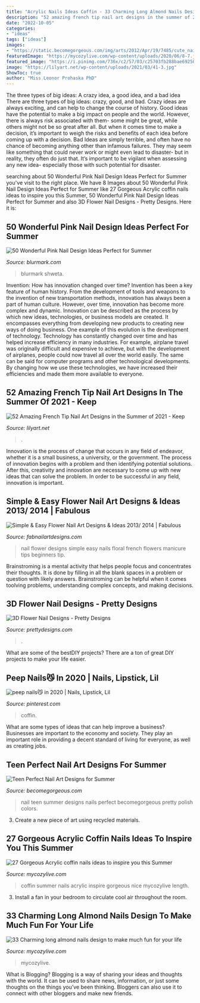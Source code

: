 ```yaml
---
title: "Acrylic Nails Ideas Coffin - 33 Charming Long Almond Nails Design To Make Much Fun For Your Life"
description: "52 amazing french tip nail art designs in the summer of 2021"
date: "2022-10-05"
categories:
- "ideas"
tags: ["ideas"]
images:
- "https://static.becomegorgeous.com/img/arts/2012/Apr/19/7485/cute_nail_art.jpg"
featuredImage: "https://mycozylive.com/wp-content/uploads/2020/06/8-7.jpg"
featured_image: "https://i.pinimg.com/736x/c2/57/03/c25703fb288bae692500a20f89effb27.jpg"
image: "https://lilyart.net/wp-content/uploads/2021/03/41-3.jpg"
ShowToc: true
author: "Miss Leonor Prohaska PhD"
---
```



The three types of big ideas: A crazy idea, a good idea, and a bad idea
There are three types of big ideas: crazy, good, and bad. Crazy ideas are always exciting, and can help to change the course of history. Good ideas have the potential to make a big impact on people and the world. However, there is always risk associated with them- some might be great, while others might not be so great after all. But when it comes time to make a decision, it’s important to weigh the risks and benefits of each idea before coming up with a decision.
Bad Ideas are simply terrible, and often have no chance of becoming anything other than infamous failures. They may seem like something that could never work or might even lead to disaster- but in reality, they often do just that. It’s important to be vigilant when assessing any new idea- especially those with such potential for disaster.

	

		
searching about 50 Wonderful Pink Nail Design Ideas Perfect for Summer you've visit to the right place. We have 8 Images about 50 Wonderful Pink Nail Design Ideas Perfect for Summer like 27 Gorgeous Acrylic coffin nails ideas to inspire you this Summer, 50 Wonderful Pink Nail Design Ideas Perfect for Summer and also 3D Flower Nail Designs - Pretty Designs. Here it is:
		
    
## 50 Wonderful Pink Nail Design Ideas Perfect For Summer

<img loading=lazy src="https://www.blurmark.com/wp-content/uploads/2017/04/Pink-and-Black-Acrylic-Nails.jpg" onerror="this.onerror=null;this.src='https://tse4.mm.bing.net/th?id=OIP.i4ofCGmXyTW5dSELHVxzhgHaHa&amp;pid=15.1';" alt="50 Wonderful Pink Nail Design Ideas Perfect for Summer">

_Source: blurmark.com_

>blurmark shweta. 

	

Invention: How has innovation changed over time?
Invention has been a key feature of human history. From the development of tools and weapons to the invention of new transportation methods, innovation has always been a part of human culture. However, over time, innovation has become more complex and dynamic. Innovation can be described as the process by which new ideas, technologies, or business models are created. It encompasses everything from developing new products to creating new ways of doing business.
One example of this evolution is the development of technology. Technology has constantly changed over time and has helped increase efficiency in many industries. For example, airplane travel was originally difficult and expensive to achieve, but with the development of airplanes, people could now travel all over the world easily. The same can be said for computer programs and other technological developments. By changing how we use these technologies, we have increased their efficiencies and made them more available to everyone.

    
## 52 Amazing French Tip Nail Art Designs In The Summer Of 2021 - Keep

<img loading=lazy src="https://lilyart.net/wp-content/uploads/2021/03/41-3.jpg" onerror="this.onerror=null;this.src='https://tse1.mm.bing.net/th?id=OIP.z2cHLn50FZ8NCEt-9r2J7wHaLD&amp;pid=15.1';" alt="52 Amazing French Tip Nail Art Designs in the Summer of 2021 - Keep">

_Source: lilyart.net_

>. 

	

Innovation is the process of change that occurs in any field of endeavor, whether it is a small business, a university, or the government. The process of innovation begins with a problem and then identifying potential solutions. After this, creativity and innovation are necessary to come up with new ideas that can solve the problem. In order to be successful in any field, innovation is important.

    
## Simple &amp; Easy Flower Nail Art Designs &amp; Ideas 2013/ 2014 | Fabulous

<img loading=lazy src="http://fabnailartdesigns.com/wp-content/uploads/2013/10/Simple-Easy-Flower-Nail-Art-Designs-Ideas-2013-2014-11.jpg" onerror="this.onerror=null;this.src='https://tse2.mm.bing.net/th?id=OIP.rQAjENbGtQ3_1P7Mb8j-8QHaKX&amp;pid=15.1';" alt="Simple &amp; Easy Flower Nail Art Designs &amp; Ideas 2013/ 2014 | Fabulous">

_Source: fabnailartdesigns.com_

>nail flower designs simple easy nails floral french flowers manicure tips beginners tip. 

	

Brainstroming is a mental activity that helps people focus and concentrates their thoughts. It is done by filling in all the blank spaces in a problem or question with likely answers. Brainstroming can be helpful when it comes toolving problems, understanding complex concepts, and making decisions.

    
## 3D Flower Nail Designs - Pretty Designs

<img loading=lazy src="http://www.prettydesigns.com/wp-content/uploads/2014/07/Blue-Nails1.jpg" onerror="this.onerror=null;this.src='https://tse4.mm.bing.net/th?id=OIP.eZvL7tmTXA7OdjUkIRRcqAHaJ4&amp;pid=15.1';" alt="3D Flower Nail Designs - Pretty Designs">

_Source: prettydesigns.com_

>. 

	

What are some of the bestDIY projects?
There are a ton of great DIY projects to make your life easier.

    
## Peep Nails😼 In 2020 | Nails, Lipstick, Lil

<img loading=lazy src="https://i.pinimg.com/736x/c2/57/03/c25703fb288bae692500a20f89effb27.jpg" onerror="this.onerror=null;this.src='https://tse3.mm.bing.net/th?id=OIP.6QPdXZT8DKDa_l1cD3_hiAHaLN&amp;pid=15.1';" alt="peep nails😼 in 2020 | Nails, Lipstick, Lil">

_Source: pinterest.com_

>coffin. 

	

What are some types of ideas that can help improve a business?
Businesses are important to the economy and society. They play an important role in providing a decent standard of living for everyone, as well as creating jobs.

    
## Teen Perfect Nail Art Designs For Summer

<img loading=lazy src="https://static.becomegorgeous.com/img/arts/2012/Apr/19/7485/cute_nail_art.jpg" onerror="this.onerror=null;this.src='https://tse1.mm.bing.net/th?id=OIP.N62CUtufzq_cyGVFhV4A4gHaLH&amp;pid=15.1';" alt="Teen Perfect Nail Art Designs for Summer">

_Source: becomegorgeous.com_

>nail teen summer designs nails perfect becomegorgeous pretty polish colors. 

	

3. Create a new piece of art using recycled materials.

    
## 27 Gorgeous Acrylic Coffin Nails Ideas To Inspire You This Summer

<img loading=lazy src="https://mycozylive.com/wp-content/uploads/2020/06/11-5.jpg" onerror="this.onerror=null;this.src='https://tse4.mm.bing.net/th?id=OIP.fGk4AjtcJYe8QuuH2uUEsgHaLH&amp;pid=15.1';" alt="27 Gorgeous Acrylic coffin nails ideas to inspire you this Summer">

_Source: mycozylive.com_

>coffin summer nails acrylic inspire gorgeous nice mycozylive length. 

	

3. Install a fan in your bedroom to circulate cool air throughout the room.

    
## 33 Charming Long Almond Nails Design To Make Much Fun For Your Life

<img loading=lazy src="https://mycozylive.com/wp-content/uploads/2020/06/8-7.jpg" onerror="this.onerror=null;this.src='https://tse1.mm.bing.net/th?id=OIP.LnmXFoOWvn1RzSKIMQU66gHaLI&amp;pid=15.1';" alt="33 Charming long almond nails design to make much fun for your life">

_Source: mycozylive.com_

>mycozylive. 

	

What is Blogging?
Blogging is a way of sharing your ideas and thoughts with the world. It can be used to share news, information, or just some thoughts on the things you’ve been thinking. Bloggers can also use it to connect with other bloggers and make new friends.

